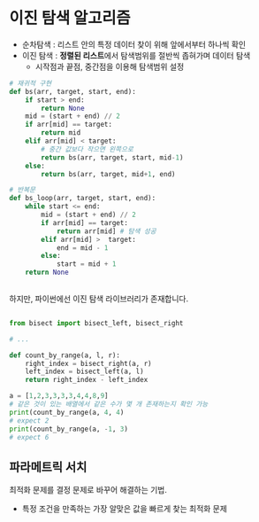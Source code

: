 # 이진 탐색 알고리즘
- 순차탐색 : 리스트 안의 특정 데이터 찾이 위해 앞에서부터 하나씩 확인
- 이진 탐색 : **정렬된 리스트**에서 탐색범위를 절반씩 좁혀가며 데이터 탐색
    - 시작점과 끝점, 중간점을 이용해 탐색범위 설정


```python
# 재귀적 구현
def bs(arr, target, start, end):
    if start > end:
        return None
    mid = (start + end) // 2
    if arr[mid] == target:
        return mid
    elif arr[mid] < target:
        # 중간 값보다 작으면 왼쪽으로
        return bs(arr, target, start, mid-1)
    else: 
        return bs(arr, target, mid+1, end)

# 반복문
def bs_loop(arr, target, start, end):
    while start <= end:
        mid = (start + end) // 2
        if arr[mid] == target:
            return arr[mid] # 탐색 성공
        elif arr[mid] >  target:
            end = mid - 1
        else:
            start = mid + 1
    return None
    
``` 

하지만, 파이썬에선 이진 탐색 라이브러리가 존재합니다.

```python

from bisect import bisect_left, bisect_right

# ...

def count_by_range(a, l, r):
    right_index = bisect_right(a, r)
    left_index = bisect_left(a, l)
    return right_index - left_index

a = [1,2,3,3,3,3,4,4,8,9]
# 같은 것이 있는 배열에서 같은 수가 몇 개 존재하는지 확인 가능
print(count_by_range(a, 4, 4)
# expect 2
print(count_by_range(a, -1, 3)
# expect 6
```


## 파라메트릭 서치
최적화 문제를 결정 문제로 바꾸어 해결하는 기법.
- 특정 조건을 만족하는 가장 알맞은 값을 빠르게 찾는 최적화 문제
